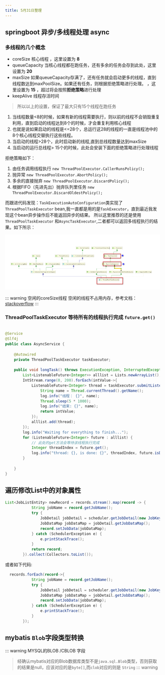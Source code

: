 ```yaml
---
title: 5月31日整理
---
```


## springboot 异步/多线程处理 async

### 多线程的几个概念
- coreSize 核心线程 ，这里设置为 **8** 
- queueCapacity 当核心线程都在跑任务，还有多余的任务会存到此处，这里设置为 **20** 
- maxSize 如果queueCapacity存满了，还有任务就会启动更多的线程，直到线程数达到maxPoolSize。如果还有任务，则根据拒绝策略进行处理。
，这里设置为 **15** ，超过将会按照**拒绝策略**进行处理
- keepAlive 线程存活时间

> 所以以上的设置，保证了最大只有15个线程在跑任务
1. 当线程数量<8的时候，如果有新的线程需要执行，则以前的线程不会销毁重复利用，直到启动的线程达到8个的时候，才会重复利用核心线程
2. 也就是说如果启动的线程是<=28个，总运行这28的线程的一直是线程池中的8个核心线程交替执行这些线程。
1. 当启动的线程>28个，此时启动新的线程,直到总线程数量达到maxSize
2. 当启动的运行总线程> 15个的时候，此处会安装下面的拒绝策略进行处理线程

拒绝策略如下：

1. 由任务调用线程执行   `new ThreadPoolExecutor.CallerRunsPolicy();`
2. 抛异常    `new ThreadPoolExecutor.AbortPolicy();`
3. 多余的直接抛弃   `new ThreadPoolExecutor.DiscardPolicy();`
4. 根据FIFO（先进先出）抛弃队列里任务  `new ThreadPoolExecutor.DiscardOldestPolicy();`

而跟进代码发现：`TaskExecutionAutoConfiguration`类实现了`ThreadPoolTaskExecutor` bean,我一直都是用的是`TaskExecutor`，直到最近我发现这个bean异步操作后不能返回异步的结果。
所以这里推荐的还是使用`ThreadPoolTaskExecutor` 和`AsyncTaskExecutor`,二者都可以返回多线程执行的结果。如下所示：

![async task](./img/async-task.png)


::: warning 空闲的coreSize线程
空闲的线程不占用内存，参考文档：[stackoverflow](https://stackoverflow.com/questions/43795545/is-idle-thread-taking-cpu-execute-time-in-java-executors)
:::


### ThreadPoolTaskExecutor 等待所有的线程执行完成 `future.get()`

```java

@Service
@Slf4j
public class AsyncService {

    @Autowired
    private ThreadPoolTaskExecutor taskExecutor;

    public void longTask() throws ExecutionException, InterruptedException {
        List<ListenableFuture<Integer>> alllist = Lists.newArrayList();
        IntStream.range(0, 200).forEach(intValue->{
            ListenableFuture<Integer> thread = taskExecutor.submitListenable(() -> {
                String name = Thread.currentThread().getName();
                log.info("线程： {}", name);
                Thread.sleep(5 * 1000);
                log.info("结束: {}", name);
                return intValue;
            });
            alllist.add(thread);
        });
        log.info("Waiting for everything to finish...");
        for (ListenableFuture<Integer> future : alllist) {
            // 此处的get方法会等待该线程执行完成
            Integer threadIndex = future.get();
            log.info("thread: {}, is done: {}", threadIndex, future.isDone());
        }

    }
}

```

## 遍历修改List中的对象属性

```java
List<JobListEntity> newRecord = records.stream().map(record -> {
            String jobName = record.getJobName();
            try {
                JobDetail jobDetail = scheduler.getJobDetail(new JobKey(jobName, jobName));
                JobDataMap jobDataMap = jobDetail.getJobDataMap();
                record.setJobData(jobDataMap);
            } catch (SchedulerException e) {
                e.printStackTrace();
            }
            return record;
        }).collect(Collectors.toList());
```

或者如下代码:

```java
  records.forEach(record->{
            String jobName = record.getJobName();
            try {
                JobDetail jobDetail = scheduler.getJobDetail(new JobKey(jobName, jobName));
                JobDataMap jobDataMap = jobDetail.getJobDataMap();
                record.setJobData(jobDataMap);
            } catch (SchedulerException e) {
                e.printStackTrace();
            }
        });
```

## mybatis `Blob`字段类型转换

::: warning MYSQL的BLOB /CBLOB 字段
> 经确认mybatis对应的Blob数据库类型不是`java.sql.Blob`类型，否则获取的结果是null，应该对应的是`byte[]`,而`clob`对应的则是 `String`
::: warning